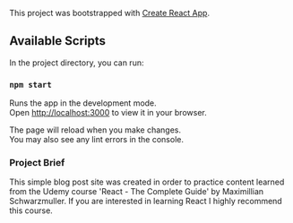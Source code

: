 This project was bootstrapped with [Create React App](https://github.com/facebook/create-react-app).

## Available Scripts

In the project directory, you can run:

### `npm start`

Runs the app in the development mode.\
Open [http://localhost:3000](http://localhost:3000) to view it in your browser.

The page will reload when you make changes.\
You may also see any lint errors in the console.

### Project Brief

This simple blog post site was created in order to practice content learned from the Udemy course 'React - The Complete Guide' by Maximillian Schwarzmuller. If you are interested in learning React I highly recommend this course.
